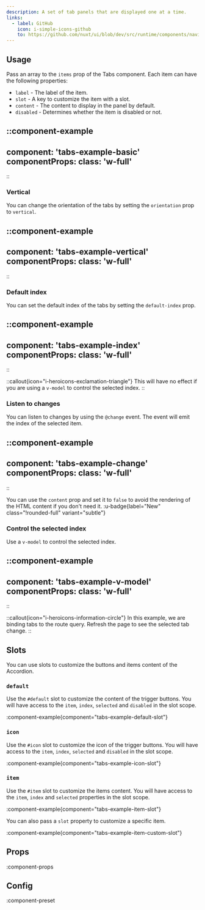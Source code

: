 ```yaml
---
description: A set of tab panels that are displayed one at a time.
links:
  - label: GitHub
    icon: i-simple-icons-github
    to: https://github.com/nuxt/ui/blob/dev/src/runtime/components/navigation/Tabs.vue
---
```


## Usage

Pass an array to the `items` prop of the Tabs component. Each item can have the following properties:

- `label` - The label of the item.
- `slot` - A key to customize the item with a slot.
- `content` - The content to display in the panel by default.
- `disabled` - Determines whether the item is disabled or not.

::component-example
---
component: 'tabs-example-basic'
componentProps:
  class: 'w-full'
---
::

### Vertical

You can change the orientation of the tabs by setting the `orientation` prop to `vertical`.

::component-example
---
component: 'tabs-example-vertical'
componentProps:
  class: 'w-full'
---
::

### Default index

You can set the default index of the tabs by setting the `default-index` prop.

::component-example
---
component: 'tabs-example-index'
componentProps:
  class: 'w-full'
---
::

::callout{icon="i-heroicons-exclamation-triangle"}
  This will have no effect if you are using a `v-model` to control the selected index.
::

### Listen to changes

You can listen to changes by using the `@change` event. The event will emit the index of the selected item.

::component-example
---
component: 'tabs-example-change'
componentProps:
  class: 'w-full'
---
::

You can use the `content` prop and set it to `false` to avoid the rendering of the HTML content if you don't need it. :u-badge{label="New" class="!rounded-full" variant="subtle"}

### Control the selected index

Use a `v-model` to control the selected index.

::component-example
---
component: 'tabs-example-v-model'
componentProps:
  class: 'w-full'
---
::

::callout{icon="i-heroicons-information-circle"}
In this example, we are binding tabs to the route query. Refresh the page to see the selected tab change.
::

## Slots

You can use slots to customize the buttons and items content of the Accordion.

### `default`

Use the `#default` slot to customize the content of the trigger buttons. You will have access to the `item`, `index`, `selected` and `disabled` in the slot scope.

:component-example{component="tabs-example-default-slot"}


### `icon`

Use the `#icon` slot to customize the icon of the trigger buttons. You will have access to the `item`, `index`, `selected` and `disabled` in the slot scope.

:component-example{component="tabs-example-icon-slot"}


### `item`

Use the `#item` slot to customize the items content. You will have access to the `item`, `index` and `selected` properties in the slot scope.

:component-example{component="tabs-example-item-slot"}

You can also pass a `slot` property to customize a specific item.

:component-example{component="tabs-example-item-custom-slot"}

## Props

:component-props

## Config

:component-preset
